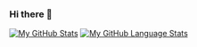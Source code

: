 ### Hi there 👋

[![My GitHub Stats](https://github-readme-stats.vercel.app/api/?username=howbazaar&count_private=true&theme=tokyonight&showicons=true)]()
[![My GitHub Language Stats](https://github-readme-stats.vercel.app/api/top-langs/?username=howbazaar&langs_count=5&theme=tokyonight)]()

<!--
**howbazaar/howbazaar** is a ✨ _special_ ✨ repository because its `README.md` (this file) appears on your GitHub profile.

Here are some ideas to get you started:

- 🔭 I’m currently working on ...
- 🌱 I’m currently learning ...
- 👯 I’m looking to collaborate on ...
- 🤔 I’m looking for help with ...
- 💬 Ask me about ...
- 📫 How to reach me: ...
- 😄 Pronouns: ...
- ⚡ Fun fact: ...
-->
